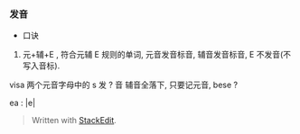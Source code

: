 
### 发音
* 口诀
1. 元+辅+E , 符合元辅 E 规则的单词, 元音发音标音, 辅音发音标音, E 不发音(不写入音标).

visa 两个元音字母中的 s 发 ? 音
辅音全落下, 只要记元音, bese ? 

ea : |e|


> Written with [StackEdit](https://stackedit.io/).
<!--stackedit_data:
eyJoaXN0b3J5IjpbMTE3Njk2NjU0NiwtMTUwMzM3NTM1OCwyMD
M1Nzc4MDExLDEwODM3NTgwMSwtODY2NjI2Njc2XX0=
-->
